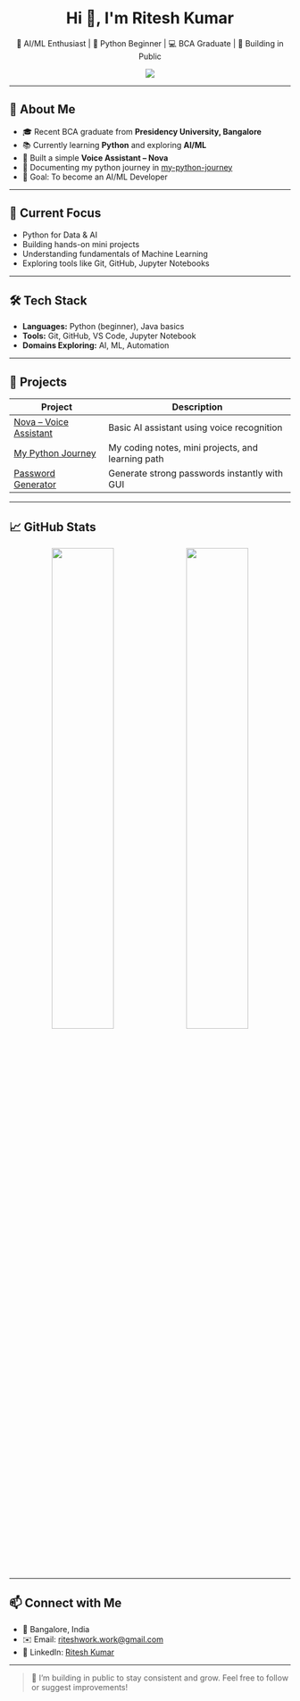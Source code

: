 <h1 align="center">Hi 👋, I'm Ritesh Kumar</h1>

<p align="center">
  🧠 AI/ML Enthusiast | 🐍 Python Beginner | 💻 BCA Graduate  | 📢 Building in Public
</p>

<p align="center">
  <a href="https://github.com/raho0l-oo7"><img src="https://img.shields.io/github/followers/rahool-oo7?label=GitHub&style=social" /></a>
</p>

---

## 🚀 About Me

- 🎓 Recent BCA graduate from **Presidency University, Bangalore**
- 📚 Currently learning **Python** and exploring **AI/ML**
- 🤖 Built a simple **Voice Assistant – Nova**
- 🌱 Documenting my python journey in [my-python-journey](https://github.com/rahool-oo7/my-python-journey)
- 🎯 Goal: To become an AI/ML Developer

---

## 💼 Current Focus

- Python for Data & AI
- Building hands-on mini projects
- Understanding fundamentals of Machine Learning
- Exploring tools like Git, GitHub, Jupyter Notebooks

---

## 🛠️ Tech Stack

- **Languages:** Python (beginner), Java basics
- **Tools:** Git, GitHub, VS Code, Jupyter Notebook
- **Domains Exploring:** AI, ML, Automation

---

## 🧩 Projects

| Project | Description |
|--------|-------------|
| [Nova – Voice Assistant](https://github.com/rahool-oo7/nova-voice-assistant) | Basic AI assistant using voice recognition |
| [My Python Journey](https://github.com/rahool-oo7/my-python-journey) | My coding notes, mini projects, and learning path |
| [Password Generator](https://github.com/rahool-oo7/password-gen-gui) | Generate strong passwords instantly with GUI |

---

## 📈 GitHub Stats

<p align="center">
  <img src="https://github-readme-stats.vercel.app/api?username=rahool-oo7&show_icons=true&theme=tokyonight" width="47%" />
  <img src="https://github-readme-streak-stats.herokuapp.com/?user=rahool-oo7&theme=tokyonight" width="47%" />
</p>

---

## 📫 Connect with Me

- 📍 Bangalore, India
- ✉️ Email: riteshwork.work@gmail.com
- 💼 LinkedIn: [Ritesh Kumar](https://in.linkedin.com/in/ritesh-ai)



---

> 💬 I’m building in public to stay consistent and grow. Feel free to follow or suggest improvements!

